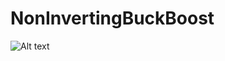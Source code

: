 # NonInvertingBuckBoost


![Alt text](/NonInvertingBuckBoost/blob/master/Images/buck_boost_altium.jpg?raw=true "Optional Title")